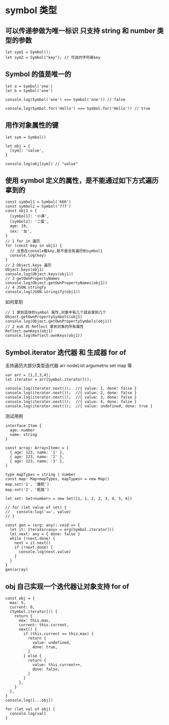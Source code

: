 # symbol 类型

## 可以传递参做为唯一标识 只支持 string 和 number 类型的参数

    let sym1 = Symbol();
    let sym2 = Symbol("key"); // 可选的字符串key

## Symbol 的值是唯一的

    let a = Symbol('one')
    let b = Symbol('one')

    console.log(Symbol('one') === Symbol('one')) // false

    console.log(Symbol.for('Hello') === Symbol.for('Hello')) // true

## 用作对象属性的键

    let sym = Symbol()

    let obj = {
      [sym]: 'value',
    }

    console.log(obj[sym]) // "value"

## 使用 symbol 定义的属性，是不能通过如下方式遍历拿到的

    const symbol1 = Symbol('666')
    const symbol2 = Symbol('777')
    const obj1 = {
      [symbol1]: '小满',
      [symbol2]: '二蛋',
      age: 19,
      sex: '女',
    }
    // 1 for in 遍历
    for (const key in obj1) {
      // 注意在console看key,是不是没有遍历到symbol1
      console.log(key)
    }
    // 2 Object.keys 遍历
    Object.keys(obj1)
    console.log(Object.keys(obj1))
    // 3 getOwnPropertyNames
    console.log(Object.getOwnPropertyNames(obj1))
    // 4 JSON.stringfy
    console.log(JSON.stringify(obj1))

如何拿到

    // 1 拿到具体的symbol 属性,对象中有几个就会拿到几个
    Object.getOwnPropertySymbols(obj1)
    console.log(Object.getOwnPropertySymbols(obj1))
    // 2 es6 的 Reflect 拿到对象的所有属性
    Reflect.ownKeys(obj1)
    console.log(Reflect.ownKeys(obj1))

## Symbol.iterator 迭代器 和 生成器 for of

支持遍历大部分类型迭代器 arr nodeList argumetns set map 等

    var arr = [1,2,3,4];
    let iterator = arr[Symbol.iterator]();

    console.log(iterator.next());  //{ value: 1, done: false }
    console.log(iterator.next());  //{ value: 2, done: false }
    console.log(iterator.next());  //{ value: 3, done: false }
    console.log(iterator.next());  //{ value: 4, done: false }
    console.log(iterator.next());  //{ value: undefined, done: true }

测试用例

    interface Item {
      age: number
      name: string
    }

    const array: Array<Item> = [
      { age: 123, name: '1' },
      { age: 123, name: '2' },
      { age: 123, name: '3' },
    ]

    type mapTypes = string | number
    const map: Map<mapTypes, mapTypes> = new Map()
    map.set('1', '康熙')
    map.set('2', '乾隆')

    let set: Set<number> = new Set([1, 1, 2, 2, 3, 4, 5, 6])

    // for (let value of set) {
    //   console.log('==', value)
    // }

    const gen = (erg: any): void => {
      let it: Iterator<any> = erg[Symbol.iterator]()
      let next: any = { done: false }
      while (!next.done) {
        next = it.next()
        if (!next.done) {
          console.log(next.value)
        }
      }
    }
    gen(array)

## obj 自己实现一个迭代器让对象支持 for of

    const obj = {
      max: 5,
      current: 0,
      [Symbol.iterator]() {
        return {
          max: this.max,
          current: this.current,
          next() {
            if (this.current == this.max) {
              return {
                value: undefined,
                done: true,
              }
            } else {
              return {
                value: this.current++,
                done: false,
              }
            }
          },
        }
      },
    }
    console.log([...obj])

    for (let val of obj) {
      console.log(val)
    }
